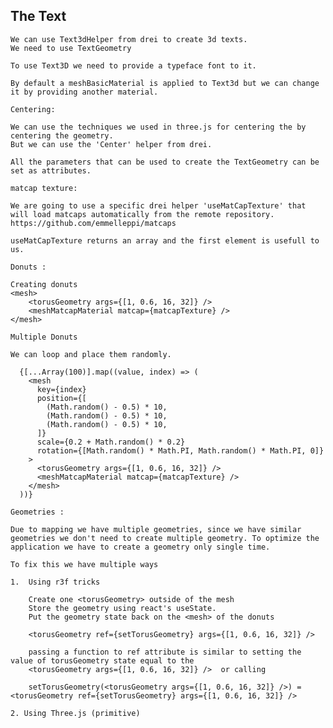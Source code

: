 ## The Text

    We can use Text3dHelper from drei to create 3d texts.
    We need to use TextGeometry

    To use Text3D we need to provide a typeface font to it.

    By default a meshBasicMaterial is applied to Text3d but we can change it by providing another material.

    Centering:

    We can use the techniques we used in three.js for centering the by centering the geometry.
    But we can use the 'Center' helper from drei.

    All the parameters that can be used to create the TextGeometry can be set as attributes.

    matcap texture:

    We are going to use a specific drei helper 'useMatCapTexture' that will load matcaps automatically from the remote repository.
    https://github.com/emmelleppi/matcaps

    useMatCapTexture returns an array and the first element is usefull to us.

    Donuts :

    Creating donuts
    <mesh>
        <torusGeometry args={[1, 0.6, 16, 32]} />
        <meshMatcapMaterial matcap={matcapTexture} />
    </mesh>

    Multiple Donuts

    We can loop and place them randomly.

      {[...Array(100)].map((value, index) => (
        <mesh
          key={index}
          position={[
            (Math.random() - 0.5) * 10,
            (Math.random() - 0.5) * 10,
            (Math.random() - 0.5) * 10,
          ]}
          scale={0.2 + Math.random() * 0.2}
          rotation={[Math.random() * Math.PI, Math.random() * Math.PI, 0]}
        >
          <torusGeometry args={[1, 0.6, 16, 32]} />
          <meshMatcapMaterial matcap={matcapTexture} />
        </mesh>
      ))}

    Geometries :

    Due to mapping we have multiple geometries, since we have similar geometries we don't need to create multiple geometry. To optimize the application we have to create a geometry only single time.

    To fix this we have multiple ways

    1.  Using r3f tricks

        Create one <torusGeometry> outside of the mesh
        Store the geometry using react's useState.
        Put the geometry state back on the <mesh> of the donuts

        <torusGeometry ref={setTorusGeometry} args={[1, 0.6, 16, 32]} />

        passing a function to ref attribute is similar to setting the value of torusGeometry state equal to the
        <torusGeometry args={[1, 0.6, 16, 32]} />  or calling

        setTorusGeometry(<torusGeometry args={[1, 0.6, 16, 32]} />) =  <torusGeometry ref={setTorusGeometry} args={[1, 0.6, 16, 32]} />

    2. Using Three.js (primitive)
